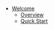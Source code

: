 
- [Welcome](/welcome.md)
    - [Overview](/welcome/overview.md)
    - [Quick Start](/welcome/quickstart.md)
